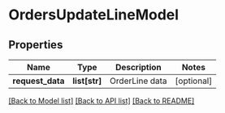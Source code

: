 # OrdersUpdateLineModel

## Properties
Name | Type | Description | Notes
------------ | ------------- | ------------- | -------------
**request_data** | **list[str]** | OrderLine data | [optional] 

[[Back to Model list]](../README.md#documentation-for-models) [[Back to API list]](../README.md#documentation-for-api-endpoints) [[Back to README]](../README.md)

